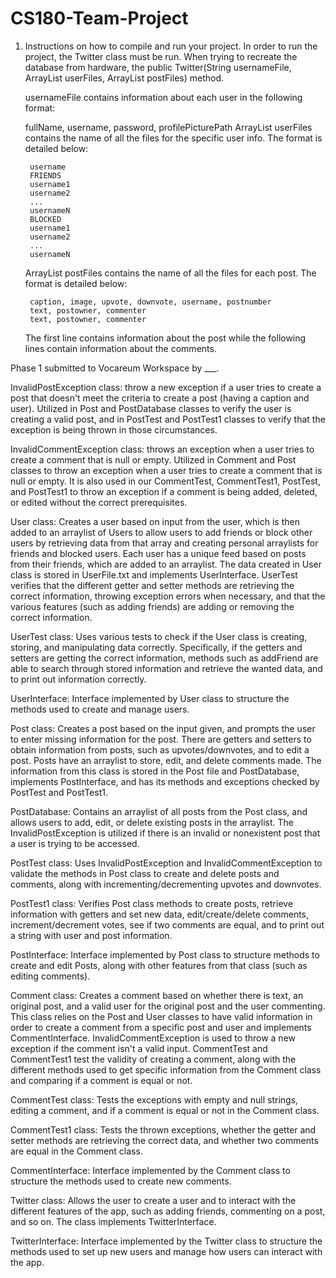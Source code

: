 # CS180-Team-Project


1. Instructions on how to compile and run your project.
   In order to run the project, the Twitter class must be run. When trying to recreate the database from hardware, the
   public Twitter(String usernameFile, ArrayList<String> userFiles, ArrayList<String> postFiles) method.

   usernameFile contains information about each user in the following format:

   fullName, username, password, profilePicturePath
   ArrayList<String> userFiles contains the name of all the files for the specific user info. The format is detailed below:

        username
        FRIENDS
        username1
        username2
        ...
        usernameN
        BLOCKED
        username1
        username2
        ...
        usernameN

   ArrayList<String> postFiles contains the name of all the files for each post. The format is detailed below:

        caption, image, upvote, downvote, username, postnumber
        text, postowner, commenter
        text, postowner, commenter

   The first line contains information about the post while the following lines contain information about the comments.

   
Phase 1 submitted to Vocareum Workspace by ___.

InvalidPostException class: throw a new exception if a user tries to create a post that doesn't meet the criteria
to create a post (having a caption and user).
Utilized in Post and PostDatabase classes to verify the user is creating a valid post, and in PostTest and PostTest1
 classes to verify that the exception is being thrown in those circumstances.

InvalidCommentException class:  throws an exception when a user tries to create a comment that is null or empty.
Utilized in Comment and Post classes to throw an exception when a user tries to create a comment that is null or empty.
 It is also used in our CommentTest, CommentTest1, PostTest, and PostTest1 to throw an exception if a comment is being
 added, deleted, or edited without the correct prerequisites.

User class: Creates a user based on input from the user, which is then added to an arraylist of Users to allow users to
add friends or block other users by retrieving data from that array and creating personal arraylists for friends and 
blocked users. Each user has a unique feed based on posts from their friends, which are added to an arraylist. The
data created in User class is stored in UserFile.txt and implements UserInterface. UserTest verifies that the different
getter and setter methods are retrieving the correct information, throwing exception errors when necessary, and that
the various features (such as adding friends) are adding or removing the correct information.

UserTest class: Uses various tests to check if the User class is creating, storing, and manipulating data correctly.
Specifically, if the getters and setters are getting the correct information, methods such as addFriend are able to 
search through stored information and retrieve the wanted data, and to print out information correctly.

UserInterface: Interface implemented by User class to structure the methods used to create and manage users.

Post class: Creates a post based on the input given, and prompts the user to enter missing information for the post. 
There are getters and setters to obtain information from posts, such as upvotes/downvotes, and to edit a post. Posts
have an arraylist to store, edit, and delete comments made. The information from this class is stored in the Post file
and PostDatabase, implements PostInterface, and has its methods and exceptions checked by PostTest and PostTest1.

PostDatabase: Contains an arraylist of all posts from the Post class, and allows users to add, edit, or delete existing 
posts in the arraylist. The InvalidPostException is utilized if there is an invalid or nonexistent post that a user is
trying to be accessed.

PostTest class: Uses InvalidPostException and InvalidCommentException to validate the methods in Post class to create
and delete posts and comments, along with incrementing/decrementing upvotes and downvotes.

PostTest1 class: Verifies Post class methods to create posts, retrieve information with getters and set new data,
edit/create/delete comments, increment/decrement votes, see if two comments are equal, and to print out a string with
user and post information.

PostInterface: Interface implemented by Post class to structure methods to create and edit Posts, along with other
features from that class (such as editing comments).

Comment class: Creates a comment based on whether there is text, an original post, and a valid user for the original
post and the user commenting. This class relies on the Post and User classes to have valid information in order to
create a comment from a specific post and user and implements CommentInterface. InvalidCommentException is used to throw
 a new exception if the comment isn't a valid input. CommentTest and CommentTest1 test the validity of creating a
 comment, along with the different methods used to get specific information from the Comment class and comparing if a 
comment is equal or not.

CommentTest class: Tests the exceptions with empty and null strings, editing a comment, and if a comment is
equal or not in the Comment class.

CommentTest1 class: Tests the thrown exceptions, whether the getter and setter methods are retrieving the correct data,
and whether two comments are equal in the Comment class.

CommentInterface: Interface implemented by the Comment class to structure the methods used to create new comments.

Twitter class: Allows the user to create a user and to interact with the different features of the app, such as adding
friends, commenting on a post, and so on. The class implements TwitterInterface.

TwitterInterface: Interface implemented by the Twitter class to structure the methods used to set up new users and 
manage how users can interact with the app. 
